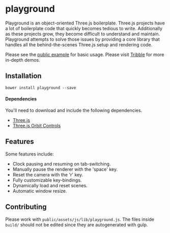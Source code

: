 # playground

Playground is an object-oriented Three.js boilerplate. Three.js projects
have a lot of boilerplate code that quickly becomes tedious to write.
Additionally as these projects grow, they become difficult to understand and
maintain. Playground attempts to solve those issues by providing a core
library that handles all the behind-the-scenes Three.js setup and rendering code.

Please see the [public example](https://github.com/codenameyau/playground/blob/master/public/assets/js/demo.js)
for basic usage. Please visit [Tribble](https://github.com/codenameyau/tribble/tree/master/public/projects/demo)
for more in-depth demos.

## Installation
```
bower install playground --save
```

#### Dependencies
You'll need to download and include the following dependencies.

- [Three.js](https://cdnjs.cloudflare.com/ajax/libs/three.js/r71/three.min.js)
- [Three.js Orbit Controls](https://github.com/mrdoob/three.js/blob/master/examples/js/controls/OrbitControls.js)


## Features

Some features include:

- Clock pausing and resuming on tab-switching.
- Manually pause the renderer with the 'space' key.
- Reset the camera with the 'r' key.
- Fully customizable key-bindings.
- Dynamically load and reset scenes.
- Automatic window resize.

## Contributing
Please work with `public/assets/js/lib/playground.js`. The files inside
`build/` should not be edited since they are autogenerated with gulp.
